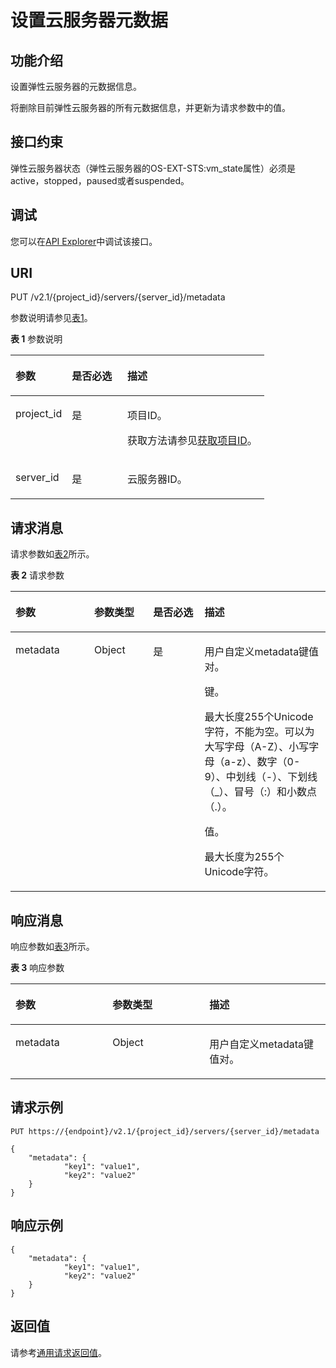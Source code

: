 # 设置云服务器元数据<a name="ecs_03_1002"></a>

## 功能介绍<a name="zh-cn_topic_0057973166_section2604713"></a>

设置弹性云服务器的元数据信息。

将删除目前弹性云服务器的所有元数据信息，并更新为请求参数中的值。

## 接口约束<a name="zh-cn_topic_0057973166_section9655225"></a>

弹性云服务器状态（弹性云服务器的OS-EXT-STS:vm\_state属性）必须是active，stopped，paused或者suspended。

## 调试<a name="section926243314015"></a>

您可以在[API Explorer](https://apiexplorer.developer.huaweicloud.com/apiexplorer/doc?product=ECS&api=NovaCreateServerMetadata)中调试该接口。

## URI<a name="zh-cn_topic_0057973166_section23442424"></a>

PUT /v2.1/\{project\_id\}/servers/\{server\_id\}/metadata

参数说明请参见[表1](#zh-cn_topic_0057973166_table32475667)。

**表 1**  参数说明

<a name="zh-cn_topic_0057973166_table32475667"></a>
<table><thead align="left"><tr id="zh-cn_topic_0057973166_row44937496"><th class="cellrowborder" valign="top" width="22.24%" id="mcps1.2.4.1.1"><p id="p5187119"><a name="p5187119"></a><a name="p5187119"></a>参数</p>
</th>
<th class="cellrowborder" valign="top" width="21.87%" id="mcps1.2.4.1.2"><p id="p17503500"><a name="p17503500"></a><a name="p17503500"></a>是否必选</p>
</th>
<th class="cellrowborder" valign="top" width="55.88999999999999%" id="mcps1.2.4.1.3"><p id="p8497414"><a name="p8497414"></a><a name="p8497414"></a>描述</p>
</th>
</tr>
</thead>
<tbody><tr id="zh-cn_topic_0057973166_row1664874"><td class="cellrowborder" valign="top" width="22.24%" headers="mcps1.2.4.1.1 "><p id="zh-cn_topic_0057973166_p637140"><a name="zh-cn_topic_0057973166_p637140"></a><a name="zh-cn_topic_0057973166_p637140"></a>project_id</p>
</td>
<td class="cellrowborder" valign="top" width="21.87%" headers="mcps1.2.4.1.2 "><p id="zh-cn_topic_0057973166_p51608407"><a name="zh-cn_topic_0057973166_p51608407"></a><a name="zh-cn_topic_0057973166_p51608407"></a>是</p>
</td>
<td class="cellrowborder" valign="top" width="55.88999999999999%" headers="mcps1.2.4.1.3 "><p id="p37593705"><a name="p37593705"></a><a name="p37593705"></a>项目ID。</p>
<p id="p1180512217438"><a name="p1180512217438"></a><a name="p1180512217438"></a>获取方法请参见<a href="获取项目ID.md">获取项目ID</a>。</p>
</td>
</tr>
<tr id="zh-cn_topic_0057973166_row41565035"><td class="cellrowborder" valign="top" width="22.24%" headers="mcps1.2.4.1.1 "><p id="zh-cn_topic_0057973166_p11324657"><a name="zh-cn_topic_0057973166_p11324657"></a><a name="zh-cn_topic_0057973166_p11324657"></a>server_id</p>
</td>
<td class="cellrowborder" valign="top" width="21.87%" headers="mcps1.2.4.1.2 "><p id="zh-cn_topic_0057973166_p44882061"><a name="zh-cn_topic_0057973166_p44882061"></a><a name="zh-cn_topic_0057973166_p44882061"></a>是</p>
</td>
<td class="cellrowborder" valign="top" width="55.88999999999999%" headers="mcps1.2.4.1.3 "><p id="zh-cn_topic_0057973166_p11568292"><a name="zh-cn_topic_0057973166_p11568292"></a><a name="zh-cn_topic_0057973166_p11568292"></a><span id="text67541720527"><a name="text67541720527"></a><a name="text67541720527"></a>云服务器</span>ID。</p>
</td>
</tr>
</tbody>
</table>

## 请求消息<a name="zh-cn_topic_0057973166_section43875778"></a>

请求参数如[表2](#zh-cn_topic_0057973166_table58874912)所示。

**表 2**  请求参数

<a name="zh-cn_topic_0057973166_table58874912"></a>
<table><thead align="left"><tr id="zh-cn_topic_0057973166_row60391117"><th class="cellrowborder" valign="top" width="25%" id="mcps1.2.5.1.1"><p id="zh-cn_topic_0057973166_p59842305"><a name="zh-cn_topic_0057973166_p59842305"></a><a name="zh-cn_topic_0057973166_p59842305"></a>参数</p>
</th>
<th class="cellrowborder" valign="top" width="18.709999999999997%" id="mcps1.2.5.1.2"><p id="zh-cn_topic_0057973166_p15388566"><a name="zh-cn_topic_0057973166_p15388566"></a><a name="zh-cn_topic_0057973166_p15388566"></a>参数类型</p>
</th>
<th class="cellrowborder" valign="top" width="16.29%" id="mcps1.2.5.1.3"><p id="zh-cn_topic_0057973166_p38514356"><a name="zh-cn_topic_0057973166_p38514356"></a><a name="zh-cn_topic_0057973166_p38514356"></a>是否必选</p>
</th>
<th class="cellrowborder" valign="top" width="40%" id="mcps1.2.5.1.4"><p id="zh-cn_topic_0057973166_p32655106"><a name="zh-cn_topic_0057973166_p32655106"></a><a name="zh-cn_topic_0057973166_p32655106"></a>描述</p>
</th>
</tr>
</thead>
<tbody><tr id="zh-cn_topic_0057973166_row27817896"><td class="cellrowborder" valign="top" width="25%" headers="mcps1.2.5.1.1 "><p id="zh-cn_topic_0057973166_p38657103"><a name="zh-cn_topic_0057973166_p38657103"></a><a name="zh-cn_topic_0057973166_p38657103"></a>metadata</p>
</td>
<td class="cellrowborder" valign="top" width="18.709999999999997%" headers="mcps1.2.5.1.2 "><p id="zh-cn_topic_0057973166_p44217630"><a name="zh-cn_topic_0057973166_p44217630"></a><a name="zh-cn_topic_0057973166_p44217630"></a>Object</p>
</td>
<td class="cellrowborder" valign="top" width="16.29%" headers="mcps1.2.5.1.3 "><p id="zh-cn_topic_0057973166_p24858302"><a name="zh-cn_topic_0057973166_p24858302"></a><a name="zh-cn_topic_0057973166_p24858302"></a>是</p>
</td>
<td class="cellrowborder" valign="top" width="40%" headers="mcps1.2.5.1.4 "><p id="zh-cn_topic_0057973166_p26317995185333"><a name="zh-cn_topic_0057973166_p26317995185333"></a><a name="zh-cn_topic_0057973166_p26317995185333"></a>用户自定义metadata键值对。</p>
<p id="zh-cn_topic_0057973166_p19894192011457"><a name="zh-cn_topic_0057973166_p19894192011457"></a><a name="zh-cn_topic_0057973166_p19894192011457"></a>键。</p>
<p id="p17759105616304"><a name="p17759105616304"></a><a name="p17759105616304"></a>最大长度255个Unicode字符，不能为空。可以为大写字母（A-Z）、小写字母（a-z）、数字（0-9）、中划线（-）、下划线（_）、冒号（:）和小数点（.）。</p>
<p id="zh-cn_topic_0057973166_p999582373317"><a name="zh-cn_topic_0057973166_p999582373317"></a><a name="zh-cn_topic_0057973166_p999582373317"></a>值。</p>
<p id="p148375116318"><a name="p148375116318"></a><a name="p148375116318"></a>最大长度为255个Unicode字符。</p>
</td>
</tr>
</tbody>
</table>

## 响应消息<a name="zh-cn_topic_0057973166_section59337683"></a>

响应参数如[表3](#zh-cn_topic_0057973166_table52843024)所示。

**表 3**  响应参数

<a name="zh-cn_topic_0057973166_table52843024"></a>
<table><thead align="left"><tr id="zh-cn_topic_0057973166_row1967448"><th class="cellrowborder" valign="top" width="30.79%" id="mcps1.2.4.1.1"><p id="zh-cn_topic_0057973166_p25145612"><a name="zh-cn_topic_0057973166_p25145612"></a><a name="zh-cn_topic_0057973166_p25145612"></a>参数</p>
</th>
<th class="cellrowborder" valign="top" width="30.79%" id="mcps1.2.4.1.2"><p id="zh-cn_topic_0057973166_p23528655"><a name="zh-cn_topic_0057973166_p23528655"></a><a name="zh-cn_topic_0057973166_p23528655"></a>参数类型</p>
</th>
<th class="cellrowborder" valign="top" width="38.42%" id="mcps1.2.4.1.3"><p id="zh-cn_topic_0057973166_p21124521"><a name="zh-cn_topic_0057973166_p21124521"></a><a name="zh-cn_topic_0057973166_p21124521"></a>描述</p>
</th>
</tr>
</thead>
<tbody><tr id="zh-cn_topic_0057973166_row33364622"><td class="cellrowborder" valign="top" width="30.79%" headers="mcps1.2.4.1.1 "><p id="zh-cn_topic_0057973166_p951875545516"><a name="zh-cn_topic_0057973166_p951875545516"></a><a name="zh-cn_topic_0057973166_p951875545516"></a>metadata</p>
</td>
<td class="cellrowborder" valign="top" width="30.79%" headers="mcps1.2.4.1.2 "><p id="zh-cn_topic_0057973166_p63283858"><a name="zh-cn_topic_0057973166_p63283858"></a><a name="zh-cn_topic_0057973166_p63283858"></a>Object</p>
</td>
<td class="cellrowborder" valign="top" width="38.42%" headers="mcps1.2.4.1.3 "><p id="zh-cn_topic_0057973166_p1434720105613"><a name="zh-cn_topic_0057973166_p1434720105613"></a><a name="zh-cn_topic_0057973166_p1434720105613"></a>用户自定义metadata键值对。</p>
</td>
</tr>
</tbody>
</table>

## 请求示例<a name="zh-cn_topic_0057973166_section64277099"></a>

```
PUT https://{endpoint}/v2.1/{project_id}/servers/{server_id}/metadata
```

```
{
    "metadata": {
            "key1": "value1",
            "key2": "value2"
    }
}
```

## 响应示例<a name="section22101537134219"></a>

```
{
    "metadata": {
            "key1": "value1",
            "key2": "value2"
    }
}
```

## 返回值<a name="zh-cn_topic_0057973166_ecs_03_0202_section22960139"></a>

请参考[通用请求返回值](通用请求返回值.md)。

